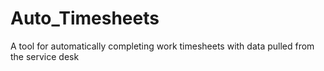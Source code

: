 # Auto_Timesheets
A tool for automatically completing work timesheets with data pulled from the service desk
